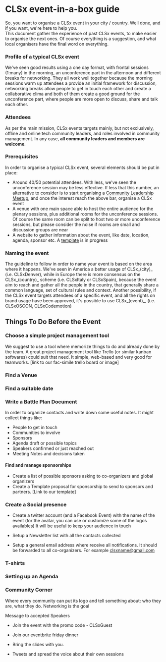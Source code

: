 # CLSx event-in-a-box guide

So, you want to organise a CLSx event in your city / country. Well done, and if you want, we're here to help you.  
This document gather the experience of past CLSx events, to make easier to organise the next ones. Of course everything is a suggestion, and what local organisers have the final word on everything.

### Profile of a typical CLSx event

We've seen good results using a one day format, with frontal sessions \(1:many\) in the morning, an unconference part in the afternoon and different breaks for networking. They all work well together because the morning sessions warm up attendees a provide an initial framework for discussion, networking breaks allow people to get in touch each other and create a collaborative clima and both of them create a good ground for the unconference part, where people are more open to discuss, share and talk each other.

### Attendees

As per the main mission, CLSx events targets mainly, but not exclusively, offline and online tech community leaders, and roles involved in community management. In any case, **all community leaders and members are welcome**.

### Prerequisites

In order to organise a typical CLSx event, several elements should be put in place:

* Around 40/50 potential attendees. With less, we've seen the unconference session may be less effective. If less that this number, an alternative to consider is to start organising a [Community Leadership Meetup](meetup.md), and once the interest reach the above bar, organise a CLSx event
* A venue with one main space able to host the entire audience for the plenary sessions, plus additional rooms for the unconference sessions. Of course the same room can be split to host two or more unconference sessions, but please consider the noise if rooms are small and discussion groups are near
* A website to gather information about the event, like date, location, agenda, sponsor etc. A [template](site-template.md) is in progress

### Naming the event

The guideline to follow in order to name your event is based on the area where it happens. We've seen in America a better usage of CLSx_\(city\)_ \(i.e. CLSxDenver\), while in Europe there is more consensus on the CLSx_\(country\)_ scheme \(i.e. CLSxItaly or CLSxSpain\), because the event aim to reach and gather all the people in the country, that generally share a common language, set of cultural rules and context. Another possibility, if the CLSx event targets attendees of a specific event, and all the rights on brand usage have been approved, it's possible to use CLSx_\(event\)_, \(i.e. CLSxOSCON, CLSxCodemotion\)

## Things To Do Before the Event

### Choose a simple project management tool

We suggest to use a tool where memorize things to do and already done by the team. A great project management tool like Trello \(or similar kanban softwares\) could suit that need. It simple, web-based and very good for teamworks. \[link to our fac-simile trello board or image\]

### Find a Venue

### Find a suitable date

### Write a Battle Plan Document

In order to organize contacts and write down some useful notes. It might collect things like:

* People to get in touch
* Communities to involve
* Sponsors
* Agenda draft or possible topics
* Speakers confirmed or just reached out
* Meeting Notes and decisions taken

#### Find and manage sponsorships

* Create a list of possible sponsors asking to co-organizers and global organizers
* Create a Template proposal for sponsorship to send to sponsors and partners. \[Link to our template\]

### Create a Social presence

* Create a twitter account \(and a Facebook Event\) with the name of the event \(for the avatar, you can use or customize some of the logos availables\) It will be useful to keep your audience in touch

* Setup a Newsletter list with all the contacts collected

* Setup a general email address where receive all notifications. It should be forwarded to all co-organizers. For example clsxname@gmail.com

### T-shirts

### Setting up an Agenda

### Community Corner

Where every community can put its logo and tell something about: who they are, what they do. Networking is the goal

Message to accepted Speakers

* Join the event with the promo code - CLSxGuest

* Join our eventbrite friday dinner

* Bring the slides with you.

* Tweets and spread the voice about their own sessions



